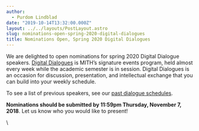 ```yaml
---
author:
  - Purdom Lindblad
date: "2019-10-14T13:32:00.000Z"
layout: ../../layouts/PostLayout.astro
slug: nominations-open-spring-2020-digital-dialogues
title: Nominations Open, Spring 2020 Digital Dialogues
---
```


We are delighted to open nominations for spring 2020 Digital Dialogue speakers. [Digital Dialogues](https://mith.umd.edu/digital-dialogues/) is MITH’s signature events program, held almost every week while the academic semester is in session. Digital Dialogues is an occasion for discussion, presentation, and intellectual exchange that you can build into your weekly schedule.

To see a list of previous speakers, see our [past dialogue schedules](http://mith.umd.edu/digital-dialogues/past-dialogue-schedules/).

**Nominations should be submitted by 11:59pm Thursday, November 7, 2018**. Let us know who you would like to present!

\
